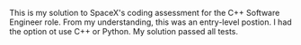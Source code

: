 This is my solution to SpaceX's coding assessment for the C++ Software Engineer role. From my understanding, this was an entry-level postion. I had the option ot use C++ or Python. My solution passed all tests. 
